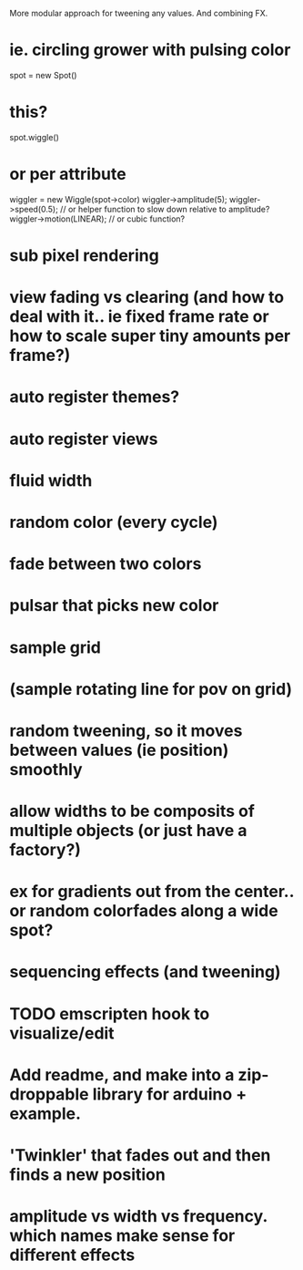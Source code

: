 More modular approach for tweening any values. And combining FX.

# ie. circling grower with pulsing color
spot = new Spot()

# this?
spot.wiggle()

# or per attribute
wiggler = new Wiggle(spot->color)
wiggler->amplitude(5);
wiggler->speed(0.5); // or helper function to slow down relative to amplitude?
wiggler->motion(LINEAR); // or cubic function?


# sub pixel rendering
# view fading vs clearing (and how to deal with it.. ie fixed frame rate or how to scale super tiny amounts per frame?)
# auto register themes?
# auto register views
# fluid width

# random color (every cycle)
# fade between two colors
# pulsar that picks new color

# sample grid
# (sample rotating line for pov on grid)

# random tweening, so it moves between values (ie position) smoothly

# allow widths to be composits of multiple objects (or just have a factory?)
# ex for gradients out from the center.. or random colorfades along a wide spot?

# sequencing effects (and tweening)

# TODO emscripten hook to visualize/edit

# Add readme, and make into a zip-droppable library for arduino + example.

# 'Twinkler' that fades out and then finds a new position

# amplitude vs width vs frequency. which names make sense for different effects
